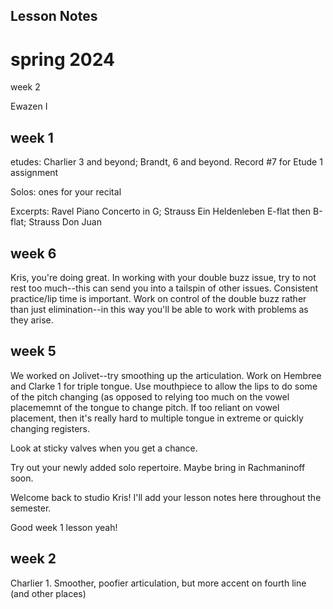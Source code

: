 ## Lesson Notes

# spring 2024



week 2

Ewazen I



## week 1

etudes: Charlier 3 and beyond; Brandt, 6 and beyond. Record #7 for Etude 1 assignment

Solos: ones for your recital

Excerpts: Ravel Piano Concerto in G; Strauss Ein Heldenleben E-flat then B-flat; Strauss Don Juan

## week 6

Kris, you're doing great. In working with your double buzz issue, try to not rest too much--this can send you into a tailspin of other issues. Consistent practice/lip time is important. Work on control of the double buzz rather than just elimination--in this way you'll be able to work with problems as they arise.

## week 5

We worked on Jolivet--try smoothing up the articulation. Work on Hembree and Clarke 1 for triple tongue. Use mouthpiece to allow the lips to do some of the pitch changing (as opposed to relying too much on the vowel placememnt of the tongue to change pitch. If too reliant on vowel placement, then it's really hard to multiple tongue in extreme or quickly changing registers.

Look at sticky valves when you get a chance.

Try out your newly added solo repertoire. Maybe bring in Rachmaninoff soon.

Welcome back to studio Kris! I'll add your lesson notes here throughout the semester.

Good week 1 lesson yeah!

## week 2

Charlier 1. Smoother, poofier articulation, but more accent on fourth line (and other places)